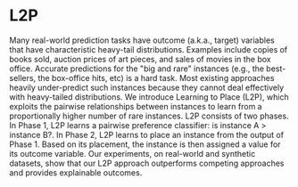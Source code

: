 # L2P

Many real-world prediction tasks have outcome (a.k.a., target) variables that have characteristic heavy-tail distributions. Examples include copies of books sold, auction prices of art pieces, and sales of movies in the box office. Accurate predictions for the "big and rare" instances (e.g., the best-sellers, the box-office hits, etc) is a hard task. Most existing approaches heavily under-predict such instances because they cannot deal effectively with heavy-tailed distributions. We introduce Learning to Place (L2P), which exploits the pairwise relationships between instances to learn from a proportionally higher number of rare instances. L2P consists of two phases. In Phase 1, L2P learns a pairwise preference classifier: is instance A > instance B?. In Phase 2, L2P learns to place an instance from the output of Phase 1. Based on its placement, the instance is then assigned a value for its outcome variable. Our experiments, on real-world and synthetic datasets, show that our L2P approach outperforms competing approaches and provides explainable outcomes.
